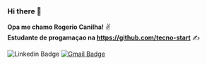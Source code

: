 ### Hi there 👋

**Opa me chamo Rogerio Canilha!** ✌️ <br>
**Estudante de progamaçao na https://github.com/tecno-start** ✍️

![Linkedin Badge](https://img.shields.io/badge/-Rogerio%20Canilha-0A66C2?style=flat-square&logo=Linkedin&logoColor=white&link=https://www.linkedin.com/feed/)
[![Gmail Badge](https://img.shields.io/badge/-dominguescanilharogerio@gmail.com-AD1F1C?style=flat-square&logo=Gmail&logoColor=white&link=dominguescanilharogerio@gmail.com)](https://mail.google.com/mail/u/0/?tab=rm&ogbl)
